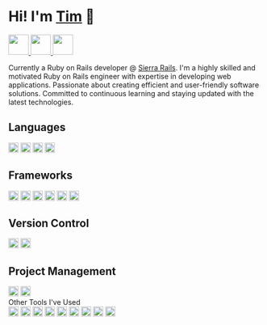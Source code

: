 # Hi! I'm [Tim](https://timcarey.dev) 👋

<a href="https://dev.to/tccodez">
  <img src="https://img.shields.io/badge/-DEV.TO-000?style=plastic&logo=dev.to&logoColor=CC342D" height="40" />
</a>  
<a href="https://twitter.com/TimCareyCodez">
  <img src="https://img.shields.io/badge/TWITTER-000?style=plastic&logo=twitter" height="40" />
</a>  
<a href="https://www.linkedin.com/in/tim-carey-9a45b91b9">
  <img src="https://img.shields.io/badge/LINKEDIN-000?style=plastic&logo=linkedin&logoColor=1572B6" height="40">
</a>

Currently a Ruby on Rails developer @ [Sierra Rails](https://www.sierrarails.com/). I'm a highly skilled and motivated Ruby on Rails engineer with expertise in developing web applications. Passionate about creating efficient and user-friendly software solutions. Committed to continuous learning and staying updated with the latest technologies.

## Languages
<div>
  <img src="https://img.shields.io/badge/-Ruby-000?style=flat-square&logo=ruby&logoColor=CC342D" height="20" />
  <img src="https://img.shields.io/badge/-JavaScript-000?style=flat-square&logo=javascript" height="20" />
  <img src="https://img.shields.io/badge/-HTML-000?style=flat-square&logo=html5" height="20" />
  <img src="https://img.shields.io/badge/JSON-000?style=flat-square&logo=json" height="20" />
</div>

## Frameworks
<div>
  <img src="https://img.shields.io/badge/-Rails-000?style=flat-square&logo=rubyonrails&logoColor=CC342D" height="20" />
  <img src="https://img.shields.io/badge/-Bootstrap-000?style=flat-square&logo=bootstrap" height="20" />
  <img src="https://img.shields.io/badge/-TailwindCSS-000?style=flat-square&logo=tailwindcss" height="20" />
  <img src="https://img.shields.io/badge/-React-000?style=flat-square&logo=react" height="20" />
  <img src="https://img.shields.io/badge/Sinatra-000?style=flat-square&logo=rubysinatra&logoColor=white" height="20" />
  <img src="https://img.shields.io/badge/Stimulus-000?style=flat-square&logo=stimulus" height="20" />
</div>

## Version Control
<div>
  <img src="https://img.shields.io/badge/Git-000?style=flat-square&logo=git" height="20" />
  <img src="https://img.shields.io/badge/GitHub-000?style=flat-square&logo=github" height="20" />
</div>

## Project Management
<div>
  <img src="https://img.shields.io/badge/Trello-000?style=flat-square&logo=trello" height="20" />
  <img src="https://img.shields.io/badge/Linear-000?style=flat-square&logo=linear" height="20" />
</div

<details style="margin-top: 24px;">
  <summary>Other Tools I've Used</summary>

<div>
  <img src="https://img.shields.io/badge/-PostgreSQL-000?style=flat-square&logo=postgresql" height="20" />
  <img src="https://img.shields.io/badge/-Node.js-000?style=flat-square&logo=node.js" height="20" />
  <img src="https://img.shields.io/badge/-Heroku-000?style=flat-square&logo=heroku&logoColor=5d477e" height="20" />
  <img src="https://img.shields.io/badge/MongoDB-000?style=flat-square&logo=mongodb&logoColor=0e4e3a" height="20" />
  <img src="https://img.shields.io/badge/Linux-000?style=flat-square&logo=linux" height="20" />
  <img src="https://img.shields.io/badge/Ubuntu-000?style=flat-square&logo=ubuntu" height="20" />
  <img src="https://img.shields.io/badge/Bulma-000?style=flat-square&logo=bulma" height="20" />
  <img src="https://img.shields.io/badge/ExpressJS-000?style=flat-square&logo=express" height="20" />
  <img src="https://img.shields.io/badge/Minitests-000?style=flat-square&logo=" height="20" />
</div>
</details>

